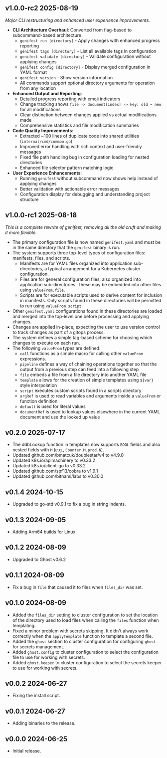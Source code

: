 ## v1.0.0-rc2  2025-08-19

_Major CLI restructuring and enhanced user experience improvements._

* **CLI Architecture Overhaul**: Converted from flag-based to subcommand-based architecture
  * `genifest run [directory]` - Apply changes with enhanced progress reporting  
  * `genifest tags [directory]` - List all available tags in configuration
  * `genifest validate [directory]` - Validate configuration without applying changes
  * `genifest config [directory]` - Display merged configuration in YAML format
  * `genifest version` - Show version information
  * All commands support optional directory arguments for operation from any location
* **Enhanced Output and Reporting**: 
  * Detailed progress reporting with emoji indicators
  * Change tracking shows `file -> document[index] -> key: old → new` for all modifications
  * Clear distinction between changes applied vs actual modifications made
  * Comprehensive statistics and file modification summaries
* **Code Quality Improvements**:
  * Extracted ~100 lines of duplicate code into shared utilities (`internal/cmd/common.go`)
  * Improved error handling with rich context and user-friendly messages
  * Fixed file path handling bug in configuration loading for nested directories
  * Enhanced file selector pattern matching logic
* **User Experience Enhancements**:
  * Running `genifest` without subcommand now shows help instead of applying changes
  * Better validation with actionable error messages
  * Configuration display for debugging and understanding project structure

## v1.0.0-rc1  2025-08-18

_This is a complete rewrite of genifest, removing all the old cruft and making it more flexible._
* The primary configuration file is now named `genifest.yaml` and must be in the same directory that the `genifest` binary is run.
* The system supports three top-level types of configuration files: manifests, files, and scripts.
   * Manifests are for YAML files organized into application sub-directories, a typical arrangement for a Kubernetes cluster configuration.
   * Files are for general configuration files, also organized into application sub-directories. These may be embedded into other files using `valueFrom.file`.
   * Scripts are for executable scripts used to derive content for inclusion in manifests. Only scripts found in these directories will be permitted to run using `valueFrom.script`.
* Other `genifest.yaml` configurations found in these directories are loaded and merged into the top-level one before processing and applying changes.
* Changes are applied in-place, expecting the user to use version control to track changes as part of a gitops process.
* The system defines a simple tag-based scheme for choosing which changes to execute on each run.
* The following `valueFrom` types are defined:
  * `call` functions as a simple macro for calling other `valueFrom` expressions.
  * `pipeline` defines a way of chaining operations together so that the output from a previous step can feed into a following step
  * `file` embeds a file from a file directory into another YAML file
  * `template` allows for the creation of simple templates using `${var}` style interpolation
  * `script` executes custom scripts found in a scripts directory
  * `argRef` is used to read variables and arguments inside a `valueFrom` or function definition
  * `default` is used for literal values
  * `documentRef` is used to lookup values elsewhere in the current YAML document and use the looked up value

## v0.2.0  2025-07-17

 * The ddbLookup function in templates now supports `BOOL` fields and also nested fields with `M` (e.g., `Counter.M.prod.N`).
 * Updated github.com/bmatcuk/doublestar/v4 to v4.9.0
 * Updated k8s.io/apimachinery to v0.33.2
 * Updated k8s.io/client-go to v0.33.2
 * Updated github.com/spf13/cobra to v1.9.1
 * Updated github.com/bitnami/labs to v0.30.0

## v0.1.4  2024-10-15

 * Upgraded to go-std v0.9.1 to fix a bug in string indents.

## v0.1.3  2024-09-05

 * Adding Arm64 builds for Linux.

## v0.1.2  2024-08-09

 * Upgraded to Ghost v0.6.2

## v0.1.1  2024-08-09

 * Fix a bug in `file` that caused it to files when `files_dir` was set.

## v0.1.0  2024-08-09

 * Added the `files_dir` setting to cluster configuration to set the location of the directory used to load files when calling the `files` function when templating.
 * Fixed a minor problem with secrets skipping. It didn't always work correctly when the `applyTemplate` function to template a second file.
 * Added the `ghost` section to cluster configuration for configuring `ghost` for secrets management.
 * Added `ghost.config` to cluster configuration to select the configuration file to use for working with secrets.
 * Added `ghost.keeper` to cluster configuration to select the secrets keeper to use for working with secrets.

## v0.0.2  2024-06-27

 * Fixing the install script.

## v0.0.1  2024-06-27

 * Adding binaries to the release.

## v0.0.0  2024-06-25

 * Initial release.
